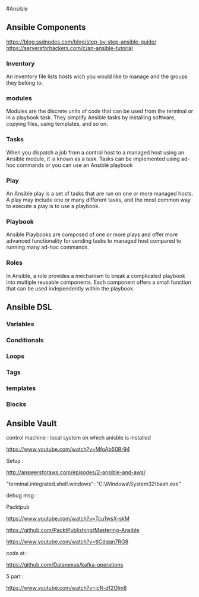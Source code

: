 #Ansible 

## Ansible Components 

https://blog.ssdnodes.com/blog/step-by-step-ansible-guide/
https://serversforhackers.com/c/an-ansible-tutorial
### Inventory
  An inventory file lists hosts wich you would like to manage and the groups they belong to.
  
### modules
Modules are the discrete units of code that can be used from the terminal or in a playbook task. They simplify Ansible tasks by installing software, copying files, using templates, and so on.

### Tasks 
When you dispatch a job from a control host to a managed host using an Ansible module, it is known as a task. Tasks can be implemented using ad-hoc commands or you can use an Ansible playbook  

### Play
An Ansible play is a set of tasks that are run on one or more managed hosts. A play may include one or many different tasks, and the most common way to execute a play is to use a playbook.

### Playbook
Ansible Playbooks are composed of one or more plays and offer more advanced functionality for sending tasks to managed host compared to running many ad-hoc commands.

### Roles
In Ansible, a role provides a mechanism to break a complicated playbook into multiple reusable components. Each component offers a small function that can be used independently within the playbook. 


## Ansible DSL

### Variables

### Conditionals

### Loops

### Tags

### templates

### Blocks


## Ansible Vault

control machine : local system on which anisble is installed

https://www.youtube.com/watch?v=MfoAb50Br94

Setup :

http://answersforaws.com/episodes/2-ansible-and-aws/


"terminal.integrated.shell.windows": "C:\\Windows\\System32\\bash.exe"


debug 
  msg :

Packtpub

https://www.youtube.com/watch?v=Tcu1wsX-skM

https://github.com/PacktPublishing/Mastering-Ansible


https://www.youtube.com/watch?v=tICdqqn7RG8

code at :

https://github.com/Datanexus/kafka-operations

5 part :

https://www.youtube.com/watch?v=icR-df2Olm8